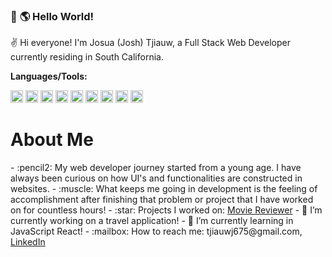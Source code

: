 ### 👋 :earth_americas: Hello World!

:v: Hi everyone! I'm Josua (Josh) Tjiauw, a Full Stack Web Developer currently residing in South California. 

**Languages/Tools:**
<p>
<img height="20px" alt="HTML5" src="https://i.imgur.com/lQaVUxo.png" />
<img height="20px" alt="CSS" src="https://i.imgur.com/273pZ6z.png" />
<img height="20px" alt="JavaScript" src="https://i.imgur.com/pHYmZwg.png" />
<img height="20px" alt="Python" src="https://i.imgur.com/TCfPUjA.png" />
<img height="20px" alt="C++" src="https://i.imgur.com/d4tEAzD.png" />
<img height="20px" alt="React" src="https://i.imgur.com/IU3xwR7.png" />
<img height="20px" alt="Node.js" src="https://i.imgur.com/7oNhI75.png" />
<img height="20px" alt="PostgreSQL" src="https://i.imgur.com/ZtTku9j.png" />
<img height="20px" alt="GitHub" src="https://i.imgur.com/u7cDmQI.png" />
</p>

<h1>About Me</h1>
- :pencil2: My web developer journey started from a young age. I have always been curious on how UI's and functionalities are constructed in websites.
- :muscle: What keeps me going in development is the feeling of accomplishment after finishing that problem or project that I have worked on for countless hours!
- :star: Projects I worked on: <a href="https://josh-tjiauw.github.io/ajax-project/">Movie Reviewer</a>
- 🔭 I’m currently working on a travel application!
- 🌱 I’m currently learning in JavaScript React!
- :mailbox: How to reach me: tjiauwj675@gmail.com, <a href="https://www.linkedin.com/in/josh-tjiauw/">LinkedIn</a>

